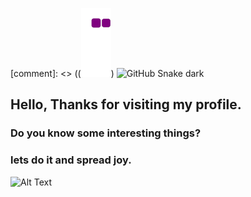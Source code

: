 [comment]: <> ((![snake gif](https://github.com/marvills/marvills/blob/output/github-contribution-grid-snake.gif))
![GitHub Snake dark](github-snake-dark.svg#gh-dark-mode-only)


## Hello, Thanks for visiting my profile.
### Do you know some interesting things?
### lets do it and spread joy. 

![Alt Text](https://media.giphy.com/media/vFKqnCdLPNOKc/giphy.gif)
